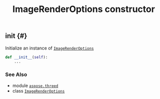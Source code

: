 ﻿---
title: ImageRenderOptions constructor
second_title: Aspose.3D for Python via .NET API References
description: 
type: docs
weight: 10
url: /aspose.threed/imagerenderoptions/__init__/
is_root: false
---

## __init__ {#}

Initialize an instance of [`ImageRenderOptions`](/3d/python-net/aspose.threed/imagerenderoptions)



```python
def __init__(self):
    ...
```





### See Also
* module [`aspose.threed`](../../)
* class [`ImageRenderOptions`](/3d/python-net/aspose.threed/imagerenderoptions)
